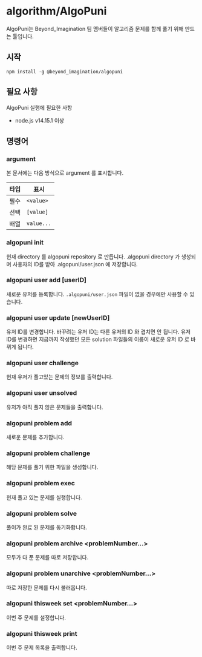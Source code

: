 # algorithm/AlgoPuni
AlgoPuni는 Beyond_Imagination 팀 멤버들이 알고리즘 문제를 함께 풀기 위해 만드는 툴입니다.

## 시작
```
npm install -g @beyond_imagination/algopuni
```

## 필요 사항

AlgoPuni 실행에 필요한 사항
* node.js v14.15.1 이상

## 명령어
### argument
본 문서에는 다음 방식으로 argument 를 표시합니다.

|타입|표시|
|---|---|
|필수|`<value>`|
|선택|`[value]`|
|배열|`value...`|

### algopuni init
현재 directory 를 algopuni repository 로 만듭니다.
.algopuni directory 가 생성되며 사용자의 ID를 받아 .algopuni/user.json 에 저장합니다.

### algopuni user add [userID]
새로운 유저를 등록합니다. `.algopuni/user.json` 파일이 없을 경우에만 사용할 수 있습니다.

### algopuni user update [newUserID]
유저 ID를 변경합니다. 바꾸려는 유저 ID는 다른 유저의 ID 와 겹치면 안 됩니다.
유저 ID를 변경하면 지금까지 작성했던 모든 solution 파일들의 이름이 새로운 유저 ID 로 바뀌게 됩니다.

### algopuni user challenge
현재 유저가 풀고있는 문제의 정보를 출력합니다.

### algopuni user unsolved
유저가 아직 풀지 않은 문제들을 출력합니다.

### algopuni problem add <problemNumber>
새로운 문제를 추가합니다. 

### algopuni problem challenge <problemNumber>
해당 문제를 풀기 위한 파일을 생성합니다.

### algopuni problem exec
현재 풀고 있는 문제를 실행합니다.

### algopuni problem solve
풀이가 완료 된 문제를 동기화합니다.

### algopuni problem archive <problemNumber...>
모두가 다 푼 문제를 따로 저장합니다.

### algopuni problem unarchive <problemNumber...>
따로 저장한 문제를 다시 불러옵니다.

### algopuni thisweek set <problemNumber...>
이번 주 문제를 설정합니다.

### algopuni thisweek print
이번 주 문제 목록을 출력합니다.